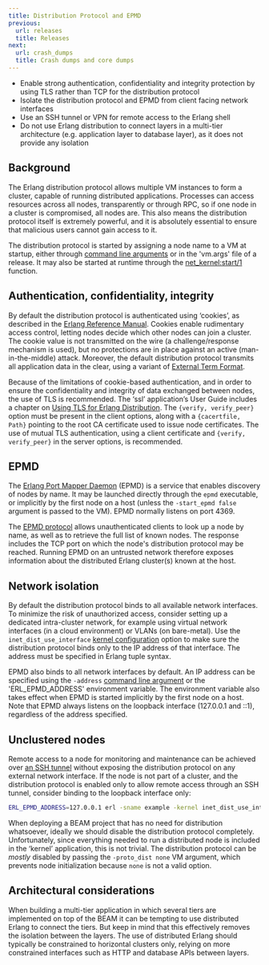 ```yaml
---
title: Distribution Protocol and EPMD
previous:
  url: releases
  title: Releases
next:
  url: crash_dumps
  title: Crash dumps and core dumps
---
```


* Enable strong authentication, confidentiality and integrity protection by using TLS rather than TCP for the distribution protocol
* Isolate the distribution protocol and EPMD from client facing network interfaces
* Use an SSH tunnel or VPN for remote access to the Erlang shell
* Do not use Erlang distribution to connect layers in a multi-tier architecture (e.g. application layer to database layer), as it does not provide any isolation

## Background

The Erlang distribution protocol allows multiple VM instances to form a cluster, capable of running distributed applications. Processes can access resources across all nodes, transparently or through RPC, so if one node in a cluster is compromised, all nodes are. This also means the distribution protocol itself is extremely powerful, and it is absolutely essential to ensure that malicious users cannot gain access to it.

The distribution protocol is started by assigning a node name to a VM at startup, either through [command line arguments](https://erlang.org/doc/man/erl.html#flags) or in the 'vm.args' file of a release. It may also be started at runtime through the [net_kernel:start/1](https://erlang.org/doc/man/net_kernel.html#start-1) function.

## Authentication, confidentiality, integrity

By default the distribution protocol is authenticated using ‘cookies’, as described in the [Erlang Reference Manual](https://erlang.org/doc/reference_manual/distributed.html#security). Cookies enable rudimentary access control, letting nodes decide which other nodes can join a cluster. The cookie value is not transmitted on the wire (a challenge/response mechanism is used), but no protections are in place against an active (man-in-the-middle) attack. Moreover, the default distribution protocol transmits all application data in the clear, using a variant of [External Term Format](http://erlang.org/doc/apps/erts/erl_ext_dist.html).

Because of the limitations of cookie-based authentication, and in order to ensure the confidentiality and integrity of data exchanged between nodes, the use of TLS is recommended. The ‘ssl’ application’s User Guide includes a chapter on [Using TLS for Erlang Distribution](https://erlang.org/doc/apps/ssl/ssl_distribution.html). The `{verify, verify_peer}` option must be present in the client options, along with a `{cacertfile, Path}` pointing to the root CA certificate used to issue node certificates. The use of mutual TLS authentication, using a client certificate and  `{verify, verify_peer}` in the server options, is recommended.

## EPMD

The [Erlang Port Mapper Daemon](http://erlang.org/doc/man/epmd.html) (EPMD) is a service that enables discovery of nodes by name. It may be launched directly through the `epmd` executable, or implicitly by the first node on a host (unless the `-start_epmd false` argument is passed to the VM). EPMD normally listens on port 4369.

The [EPMD protocol](https://erlang.org/doc/apps/erts/erl_dist_protocol.html#epmd-protocol) allows unauthenticated clients to look up a node by name, as well as to retrieve the full list of known nodes. The response includes the TCP port on which the node's distribution protocol may be reached. Running EPMD on an untrusted network therefore exposes information about the distributed Erlang cluster(s) known at the host.

## Network isolation

By default the distribution protocol binds to all available network interfaces. To minimize the risk of unauthorized access, consider setting up a dedicated intra-cluster network, for example using virtual network interfaces (in a cloud environment) or VLANs (on bare-metal). Use the `inet_dist_use_interface` [kernel configuration](https://erlang.org/doc/man/kernel_app.html#configuration) option to make sure the distribution protocol binds only to the IP address of that interface. The address must be specified in Erlang tuple syntax.

EPMD also binds to all network interfaces by default. An IP address can be specified using the `-address` [command line argument](http://erlang.org/doc/man/epmd.html#regular-options) or the 'ERL_EPMD_ADDRESS' environment variable. The environment variable also takes effect when EPMD is started implicitly by the first node on a host. Note that EPMD always listens on the loopback interface (127.0.0.1 and ::1), regardless of the address specified.

## Unclustered nodes

Remote access to a node for monitoring and maintenance can be achieved over [an SSH tunnel](http://blog.plataformatec.com.br/2016/05/tracing-and-observing-your-remote-node/) without exposing the distribution protocol on any external network interface. If the node is not part of a cluster, and the distribution protocol is enabled only to allow remote access through an SSH tunnel, consider binding to the loopback interface only:

```bash
ERL_EPMD_ADDRESS=127.0.0.1 erl -sname example -kernel inet_dist_use_interface '{127, 0, 0, 1}'
```

When deploying a BEAM project that has no need for distribution whatsoever, ideally we should disable the distribution protocol completely. Unfortunately, since everything needed to run a distributed node is included in the ‘kernel’ application, this is not trivial. The distribution protocol can be *mostly* disabled by passing the `-proto_dist none` VM argument, which prevents node initialization because `none` is not a valid option.

## Architectural considerations

When building a multi-tier application in which several tiers are implemented on top of the BEAM it can be tempting to use distributed Erlang to connect the tiers. But keep in mind that this effectively removes the isolation between the layers. The use of distributed Erlang should typically be constrained to horizontal clusters only, relying on more constrained interfaces such as HTTP and database APIs between layers.
